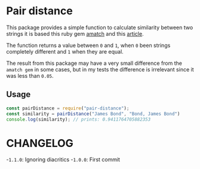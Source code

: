 # Pair distance

This package provides a simple function to calculate similarity between two strings it is based this ruby gem [amatch](https://github.com/flori/amatch) and this [article](http://www.catalysoft.com/articles/StrikeAMatch.html).

The function returns a value between `0` and `1`, when `0` been strings completely different and `1` when they are equal.

The result from this package may have a very small difference from the `amatch gem` in some cases, but in my tests the difference is irrelevant since it was less than `0.05`.

## Usage

```javascript
const pairDistance = require("pair-distance");
const similarity = pairDistance("James Bond", "Bond, James Bond")
console.log(similarity); // prints: 0.9411764705882353
```

# CHANGELOG

 -`1.1.0`: Ignoring diacritics 
 -`1.0.0`: First commit
